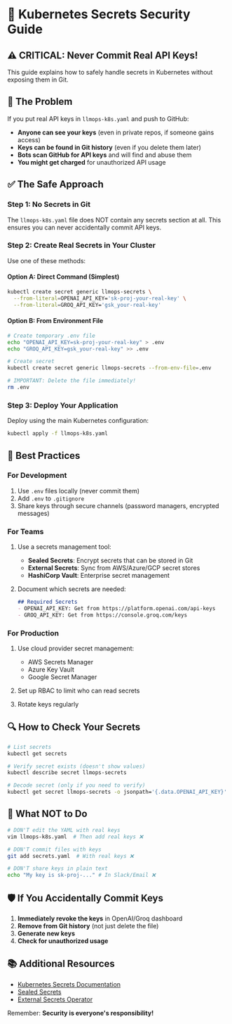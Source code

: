 # 🔐 Kubernetes Secrets Security Guide

## ⚠️ CRITICAL: Never Commit Real API Keys!

This guide explains how to safely handle secrets in Kubernetes without exposing them in Git.

## 🚨 The Problem

If you put real API keys in `llmops-k8s.yaml` and push to GitHub:
- **Anyone can see your keys** (even in private repos, if someone gains access)
- **Keys can be found in Git history** (even if you delete them later)
- **Bots scan GitHub for API keys** and will find and abuse them
- **You might get charged** for unauthorized API usage

## ✅ The Safe Approach

### Step 1: No Secrets in Git

The `llmops-k8s.yaml` file does NOT contain any secrets section at all. This ensures you can never accidentally commit API keys.

### Step 2: Create Real Secrets in Your Cluster

Use one of these methods:

#### Option A: Direct Command (Simplest)
```bash
kubectl create secret generic llmops-secrets \
  --from-literal=OPENAI_API_KEY='sk-proj-your-real-key' \
  --from-literal=GROQ_API_KEY='gsk_your-real-key'
```

#### Option B: From Environment File
```bash
# Create temporary .env file
echo "OPENAI_API_KEY=sk-proj-your-real-key" > .env
echo "GROQ_API_KEY=gsk_your-real-key" >> .env

# Create secret
kubectl create secret generic llmops-secrets --from-env-file=.env

# IMPORTANT: Delete the file immediately!
rm .env
```

### Step 3: Deploy Your Application

Deploy using the main Kubernetes configuration:
```bash
kubectl apply -f llmops-k8s.yaml
```

## 🎯 Best Practices

### For Development
1. Use `.env` files locally (never commit them)
2. Add `.env` to `.gitignore`
3. Share keys through secure channels (password managers, encrypted messages)

### For Teams
1. Use a secrets management tool:
   - **Sealed Secrets**: Encrypt secrets that can be stored in Git
   - **External Secrets**: Sync from AWS/Azure/GCP secret stores
   - **HashiCorp Vault**: Enterprise secret management

2. Document which secrets are needed:
   ```markdown
   ## Required Secrets
   - OPENAI_API_KEY: Get from https://platform.openai.com/api-keys
   - GROQ_API_KEY: Get from https://console.groq.com/keys
   ```

### For Production
1. Use cloud provider secret management:
   - AWS Secrets Manager
   - Azure Key Vault
   - Google Secret Manager

2. Set up RBAC to limit who can read secrets

3. Rotate keys regularly

## 🔍 How to Check Your Secrets

```bash
# List secrets
kubectl get secrets

# Verify secret exists (doesn't show values)
kubectl describe secret llmops-secrets

# Decode secret (only if you need to verify)
kubectl get secret llmops-secrets -o jsonpath='{.data.OPENAI_API_KEY}' | base64 -d
```

## 🚫 What NOT to Do

```bash
# DON'T edit the YAML with real keys
vim llmops-k8s.yaml  # Then add real keys ❌

# DON'T commit files with keys
git add secrets.yaml  # With real keys ❌

# DON'T share keys in plain text
echo "My key is sk-proj-..." # In Slack/Email ❌
```

## 🛡️ If You Accidentally Commit Keys

1. **Immediately revoke the keys** in OpenAI/Groq dashboard
2. **Remove from Git history** (not just delete the file)
3. **Generate new keys**
4. **Check for unauthorized usage**

## 📚 Additional Resources

- [Kubernetes Secrets Documentation](https://kubernetes.io/docs/concepts/configuration/secret/)
- [Sealed Secrets](https://sealed-secrets.netlify.app/)
- [External Secrets Operator](https://external-secrets.io/)

Remember: **Security is everyone's responsibility!**
